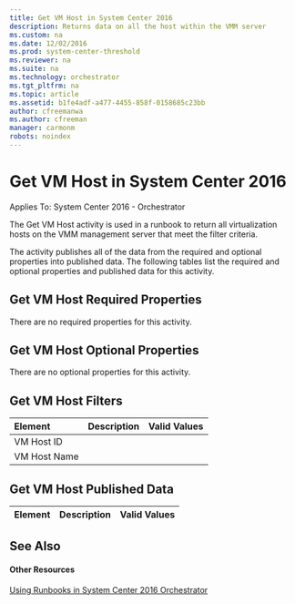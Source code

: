 ```yaml
---
title: Get VM Host in System Center 2016
description: Returns data on all the host within the VMM server
ms.custom: na
ms.date: 12/02/2016
ms.prod: system-center-threshold
ms.reviewer: na
ms.suite: na
ms.technology: orchestrator
ms.tgt_pltfrm: na
ms.topic: article
ms.assetid: b1fe4adf-a477-4455-858f-0158685c23bb
author: cfreemanwa
ms.author: cfreeman
manager: carmonm
robots: noindex
---
```

# Get VM Host in System Center 2016

Applies To: System Center 2016 - Orchestrator

The Get VM Host activity is used in a runbook to return all virtualization hosts on the VMM management server that meet the filter criteria.

The activity publishes all of the data from the required and optional properties into published data. The following tables list the required and optional properties and published data for this activity.

## Get VM Host Required Properties

There are no required properties for this activity.

## Get VM Host Optional Properties

There are no optional properties for this activity.

## Get VM Host Filters

| **Element**  | **Description** | **Valid Values** |
|:---|:---|:---|
| VM Host ID   |   |   |
| VM Host Name |   |   |

## Get VM Host Published Data

| **Element** | **Description** | **Valid Values** |
|:---|:---|:---|

## See Also


#### Other Resources

[Using Runbooks in System Center 2016 Orchestrator](https://technet.microsoft.com/en-us/library/hh403791.aspx)

